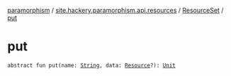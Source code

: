 [paramorphism](../../index.md) / [site.hackery.paramorphism.api.resources](../index.md) / [ResourceSet](index.md) / [put](./put.md)

# put

`abstract fun put(name: `[`String`](https://kotlinlang.org/api/latest/jvm/stdlib/kotlin/-string/index.html)`, data: `[`Resource`](../-resource/index.md)`?): `[`Unit`](https://kotlinlang.org/api/latest/jvm/stdlib/kotlin/-unit/index.html)